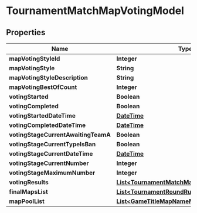 
# TournamentMatchMapVotingModel

## Properties
Name | Type | Description | Notes
------------ | ------------- | ------------- | -------------
**mapVotingStyleId** | **Integer** |  |  [optional]
**mapVotingStyle** | **String** |  |  [optional]
**mapVotingStyleDescription** | **String** |  |  [optional]
**mapVotingBestOfCount** | **Integer** |  |  [optional]
**votingStarted** | **Boolean** |  |  [optional]
**votingCompleted** | **Boolean** |  |  [optional]
**votingStartedDateTime** | [**DateTime**](DateTime.md) |  |  [optional]
**votingCompletedDateTime** | [**DateTime**](DateTime.md) |  |  [optional]
**votingStageCurrentAwaitingTeamA** | **Boolean** |  |  [optional]
**votingStageCurrentTypeIsBan** | **Boolean** |  |  [optional]
**votingStageCurrentDateTime** | [**DateTime**](DateTime.md) |  |  [optional]
**votingStageCurrentNumber** | **Integer** |  |  [optional]
**votingStageMaximumNumber** | **Integer** |  |  [optional]
**votingResults** | [**List&lt;TournamentMatchMapVotingResultModel&gt;**](TournamentMatchMapVotingResultModel.md) |  |  [optional]
**finalMapsList** | [**List&lt;TournamentRoundRulesMapsModel&gt;**](TournamentRoundRulesMapsModel.md) |  |  [optional]
**mapPoolList** | [**List&lt;GameTitleMapNameModel&gt;**](GameTitleMapNameModel.md) |  |  [optional]



